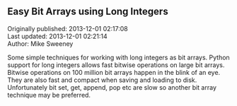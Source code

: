 ## Easy Bit Arrays using Long Integers  
Originally published: 2013-12-01 02:17:08  
Last updated: 2013-12-01 02:21:14  
Author: Mike Sweeney  
  
Some simple techniques for working with long integers as bit arrays. Python support for long integers allows fast bitwise operations on large bit arrays. Bitwise operations on 100 million bit arrays happen in the blink of an eye. They are also fast and compact when saving and loading to disk. Unfortunately bit set, get, append, pop etc are slow so another bit array technique may be preferred.